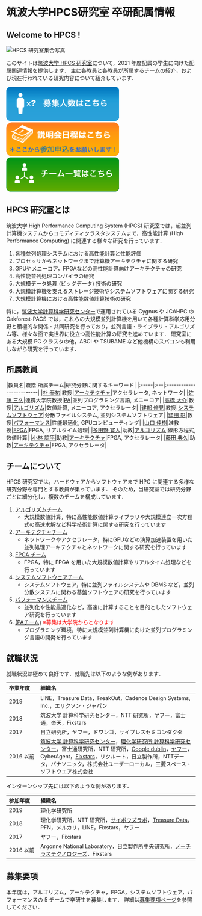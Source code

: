 筑波大学HPCS研究室 卒研配属情報
=============

Welcome to HPCS !
------------------
<img src="./hpcs-all-2019.jpg" srcset="./hpcs-all-2019.jpg 1x, ./hpcs-all-2019@2x.jpg 2x" alt="HPCS 研究室集合写真" width=600></img>


このサイトは[筑波大学 HPCS 研究室](https://www.hpcs.cs.tsukuba.ac.jp/)について，2021 年度配属の学生に向けた配属関連情報を提供します．
主に各教員と各教員が所属するチームの紹介，および現在行われている研究内容について紹介しています．

[<img src="./banner_requirements.png" width=300 style="border:none;"></img>](requirements.md)
[<img src="./banner_schedule_2020.png" width=300 style="border:none;"></img>](schedule.md)
<a href="#チームについて">
	<img src="./banner_team.png" width=300 style="border:none;"></img>
</a>

HPCS 研究室とは
--------------

筑波大学 High Performance Computing System (HPCS) 研究室では，超並列計算機システムからコモディティクラスタシステムまで，高性能計算 (High Performance Computing) に関連する様々な研究を行っています．

1. 各種並列処理システムにおける高性能計算と性能評価
1. プロセッサからネットワークまで計算機アーキテクチャに関する研究
1. GPUやメニーコア，FPGAなどの高性能計算向けアーキテクチャの研究
1. 高性能並列処理コンパイラの研究
1. 大規模データ処理 (ビッグデータ) 技術の研究
1. 大規模計算機を支えるストレージ技術やシステムソフトウェアに関する研究
1. 大規模計算機における高性能数値計算技術の研究

特に，[筑波大学計算科学研究センター](https://www.ccs.tsukuba.ac.jp/)で運用されている Cygnus や JCAHPC の Oakforest-PACS では，これらの大規模並列計算機を用いて各種計算科学応用分野と積極的な関係・共同研究を行っており，並列言語・ライブラリ・アルゴリズム等、様々な面で実世界に役立つ高性能計算の研究を進めています．
研究室にある大規模 PC クラスタの他，ABCI や TSUBAME など他機構のスパコンも利用しながら研究を行っています．


所属教員
--------

|教員名|職階|所属チーム|研究分野に関するキーワード|
|:-----|:---|:-------------------------|
|[朴 泰祐](http://www.hpcs.cs.tsukuba.ac.jp/~taisuke/)|教授|[アーキテクチャ](arcteam.md)|アクセラレータ, ネットワーク|
|[佐藤 三久](http://www.hpcs.cs.tsukuba.ac.jp/~msato/)|連携大学院教授|[PA](pateam.md)|並列プログラミング言語, メニーコア|
|[高橋 大介](http://www.hpcs.cs.tsukuba.ac.jp/~daisuke/)|教授|[アルゴリズム](ateam.md)|数値計算, メニーコア, アクセラレータ|
|[建部 修見](http://www.hpcs.cs.tsukuba.ac.jp/~tatebe/)|教授|[システムソフトウェア](ssteam.md)|分散ファイルシステム, 並列システムソフトウェア|
|[額田 彰](http://www.hpcs.cs.tsukuba.ac.jp/~nukada/)|教授|[パフォーマンス](perfteam.md)|性能最適化, GPUコンピューティング|
|[山口 佳樹](http://www.cs.tsukuba.ac.jp/~yoshiki/)|准教授|[FPGA](fpgateam.md)|FPGA, リアルタイム処理|
|[多田野 寛人](http://www.hpcs.cs.tsukuba.ac.jp/~tadano/)|助教|[アルゴリズム](ateam.md)|線形方程式, 数値計算|
|[小林 諒平](https://sites.google.com/site/ryokbya/)|助教|[アーキテクチャ](arcteam.md)|FPGA, アクセラレータ|
|[藤田 典久]()|助教|[アーキテクチャ](arcteam.md)|FPGA, アクセラレータ|


チームについて
--------------

HPCS 研究室では，ハードウェアからソフトウェアまで HPC に関連する多様な研究分野を専門とする教員が集っています．
そのため，当研究室では研究分野ごとに細分化し，複数のチームを構成しています．

1. [アルゴリズムチーム](ateam.md)
    - 大規模数値計算，特に高性能数値計算ライブラリや大規模連立一次方程式の高速求解など科学技術計算に関する研究を行っています
1. [アーキテクチャチーム](arcteam.md)
    - ネットワークやアクセラレータ，特にGPUなどの演算加速装置を用いた並列処理アーキテクチャとネットワークに関する研究を行っています
1. [FPGA チーム](fpgateam.md)
    - FPGA，特に FPGA を用いた大規模数値計算やリアルタイム処理などを行っています
1. [システムソフトウェアチーム](ssteam.md)
    - システムソフトウェア，特に並列ファイルシステムや DBMS など，並列分散システムに関わる基盤ソフトウェアの研究を行っています
1. [パフォーマンスチーム](perfteam.md)
    - 並列化や性能最適化など，高速に計算することを目的としたソフトウェア研究を行っています
1. [(PAチーム)](pateam.md)<font color="red"> ※募集は大学院からとなります</font>
    - プログラミング環境，特に大規模並列計算機に向けた並列プログラミング言語の開発を行っています

就職状況
--------
就職状況は極めて良好です．就職先は以下のような例があります．

| <span style="display: inline-block; width: 70px;">卒業年度</span> | 組織名 |
|:-----|:-------|
| 2019 | LINE，Treasure Data，FreakOut，Cadence Design Systems, Inc.，エリクソン・ジャパン |
| 2018 | 筑波大学 計算科学研究センター，NTT 研究所，ヤフー，富士通，楽天，Fixstars|
| 2017 | 日立研究所，ヤフー，ドワンゴ，サイプレスセミコンダクタ |
| 2016 以前 | [筑波大学 計算科学研究センター](https://www.ccs.tsukuba.ac.jp/)，[理化学研究所 計算科学研究センター](https://www.r-ccs.riken.jp/jp/)，富士通研究所，NTT 研究所，[Google dublin](https://www.google.com/about/careers/locations/dublin/)，[ヤフー](https://about.yahoo.co.jp/)，CyberAgent，[Fixstars](https://www.fixstars.com/ja/)，リクルート，日立製作所，NTTデータ，パナソニック，株式会社ユーザーローカル，三菱スペース・ソフトウエア株式会社 |

インターンシップ先には以下のような例があります．

| <span style="display: inline-block; width: 70px;">参加年度</span> | 組織名 |
|:-----|:-------|
| 2019 | 理化学研究所 |
| 2018 | 理化学研究所，NTT 研究所，[サイボウズラボ](http://labs.cybozu.co.jp/youth/requirements.html)，[Treasure Data](https://www.treasuredata.com/jp/)，PFN，メルカリ，LINE，Fixstars，ヤフー |
| 2017 | ヤフー，Fixstars |
| 2016 以前 | Argonne National Laboratory，日立製作所中央研究所，[ノーチラステクノロジーズ](http://www.nautilus-technologies.com/)，Fixstars |


募集要項
--------

本年度は，アルゴリズム，アーキテクチャ，FPGA，システムソフトウェア，パフォーマンスの 5 チームで卒研生を募集します．
詳細は[募集要項ページ](requirements.md)を参照してください．


